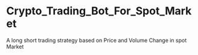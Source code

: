 # Crypto_Trading_Bot_For_Spot_Market
A long short trading strategy based on Price and Volume Change in spot Market
